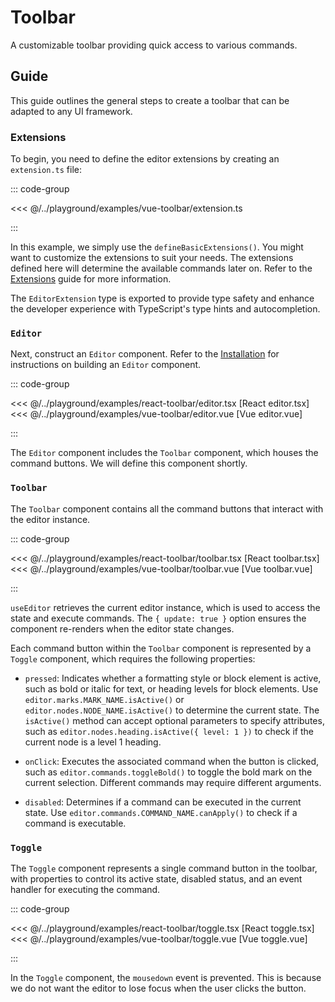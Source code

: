 # Toolbar

A customizable toolbar providing quick access to various commands.

<!-- @include: @/examples/toolbar.md -->

## Guide

This guide outlines the general steps to create a toolbar that can be adapted to any UI framework.

### Extensions

To begin, you need to define the editor extensions by creating an `extension.ts` file:

::: code-group

<<< @/../playground/examples/vue-toolbar/extension.ts

:::

In this example, we simply use the `defineBasicExtensions()`. You might want to customize the extensions to suit your needs. The extensions defined here will determine the available commands later on. Refer to the [Extensions](../extensions) guide for more information.

The `EditorExtension` type is exported to provide type safety and enhance the developer experience with TypeScript's type hints and autocompletion.

### `Editor`

Next, construct an `Editor` component. Refer to the [Installation](../installation) for instructions on building an `Editor` component.

::: code-group

<<< @/../playground/examples/react-toolbar/editor.tsx [<span class="text-gray-500 italic">React</span> editor.tsx]
<<< @/../playground/examples/vue-toolbar/editor.vue [<span class="text-gray-500 italic">Vue</span> editor.vue]

:::

The `Editor` component includes the `Toolbar` component, which houses the command buttons. We will define this component shortly.

### `Toolbar`

The `Toolbar` component contains all the command buttons that interact with the editor instance.

::: code-group

<<< @/../playground/examples/react-toolbar/toolbar.tsx [<span class="text-gray-500 italic">React</span> toolbar.tsx]
<<< @/../playground/examples/vue-toolbar/toolbar.vue [<span class="text-gray-500 italic">Vue</span> toolbar.vue]

:::

`useEditor` retrieves the current editor instance, which is used to access the state and execute commands. The `{ update: true }` option ensures the component re-renders when the editor state changes.

Each command button within the `Toolbar` component is represented by a `Toggle` component, which requires the following properties:

- `pressed`: Indicates whether a formatting style or block element is active, such as bold or italic for text, or heading levels for block elements. Use `editor.marks.MARK_NAME.isActive()` or `editor.nodes.NODE_NAME.isActive()` to determine the current state. The `isActive()` method can accept optional parameters to specify attributes, such as `editor.nodes.heading.isActive({ level: 1 })` to check if the current node is a level 1 heading.

- `onClick`: Executes the associated command when the button is clicked, such as `editor.commands.toggleBold()` to toggle the bold mark on the current selection. Different commands may require different arguments.

- `disabled`: Determines if a command can be executed in the current state. Use `editor.commands.COMMAND_NAME.canApply()` to check if a command is executable.

### `Toggle`

The `Toggle` component represents a single command button in the toolbar, with properties to control its active state, disabled status, and an event handler for executing the command.

::: code-group

<<< @/../playground/examples/react-toolbar/toggle.tsx [<span class="text-gray-500 italic">React</span> toggle.tsx]
<<< @/../playground/examples/vue-toolbar/toggle.vue [<span class="text-gray-500 italic">Vue</span> toggle.vue]

:::

In the `Toggle` component, the `mousedown` event is prevented. This is because we do not want the editor to lose focus when the user clicks the button.
